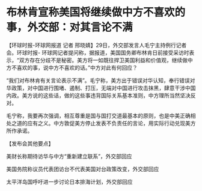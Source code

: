 

# 布林肯宣称美国将继续做中方不喜欢的事，外交部：对其言论不满

【环球时报-环球网报道 记者 邢晓婧】29日，外交部发言人毛宁主持例行记者会。环球时报-
环球网记者提问称，据报道，美国国务卿布林肯日前接受采访时表示，“双方存在分歧不是秘密。美方将一如既往捍卫美国利益和价值观，继续做中方不喜欢的事，说中方不喜欢的话。”中方对此有何回应？

“我们对布林肯有关言论表示不满”。毛宁称，美方出于错误对华认知，奉行错误对华政策，对中国进行围堵、遏制、打压，无端对中国进行攻击抹黑，肆意干涉中国内政。美方说的这些话，做的这些事违背国际关系基本准则，中方理所当然坚决反对。

毛宁称，我要再次强调，相互尊重是国与国打交道最基本的原则，也是中美正确相处之道的应有之义。中方敦促美方停止发表不负责任的言论，用实际行动兑现美方所作承诺。

【发布会其他要点】

美财长称期待访华与中方“重新建立联系”，外交部回应

美国务院称议员代表团访台不代表美国对台政策改变，外交部回应

太平洋岛国呼吁进一步讨论日本排海计划，外交部回应

